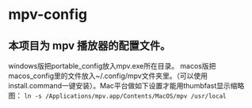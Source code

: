 # mpv-config
## 本项目为 mpv 播放器的配置文件。
windows版把portable_config放入mpv.exe所在目录。
macos版把macos_config里的文件放入~/.config/mpv文件夹里。（可以使用install.command一键安装）。Mac平台做如下设置才能用thumbfast显示缩略图：
`ln -s /Applications/mpv.app/Contents/MacOS/mpv /usr/local`

